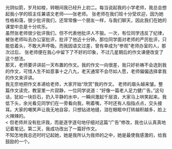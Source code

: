 光阴似箭，岁月如梭，转眼间我已经升上初二。每当说起我的小学老师，我总会想起我小学的班主任兼语文老师——张老师。
张老师在我们班十分受欢迎，因为她性格和蔼，很少批评我们，还常常像一个朋友一样，与我们聊天，因此我们在她的课堂中总是十分欢乐。<br/>
虽然张老师很少批评我们，但不代表他批评人不狠。一次，有位同学违反了纪律，被张老师叫去办公室批评，批评了他近十分钟。那位同学面对老师的严厉批评，只能低着头，不敢大声呼吸。而我因语文过差，曾有幸成为“参观”老师办室的人，那次过后， 张老师便在我心中留下了不好的印象，不过几星期后的作文课便改变了这个想法。<br/>
那天，老师要评讲前一天布置的作文。我的作文一向很差，我只好祈祷不会选到我的作文，可惜人生不如意事十之八九，老天通常不会尽如人愿，老师偏偏选择拿我的作文来评讲。<br/>
我无奈地把作文本递给老师，大家开始“欣赏”我的作文。 老师的眉头越来皱。整篇作文读完，教室里一片寂静，一位同学说道：“好像一篇老人足力健广告。”这句话，犹如一块巨石，扔入平静的水中，一瞬间激起千层浪，大家马上哄笑起来。我低下头，余光看见同学们在一旁看向我，咧着嘴，不时还有人指指点点，交头接耳。大家的嘲笑声让我无地自容，只想钻进地缝，泪在眼眶中打转越积越多，脸上火辣辣的。<br/><
但老师并没有批评我，而是逐字逐句地仔细对这篇“广告”修改，我也认认真真地记着笔记。第二天，我成功改出了一篇好作文。<br/>
不知怎地我总还时时记起她，她是我所认为我师的之中，她是最使我感激的，给我鼓励的一个。
